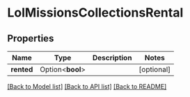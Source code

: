 # LolMissionsCollectionsRental

## Properties

Name | Type | Description | Notes
------------ | ------------- | ------------- | -------------
**rented** | Option<**bool**> |  | [optional]

[[Back to Model list]](../README.md#documentation-for-models) [[Back to API list]](../README.md#documentation-for-api-endpoints) [[Back to README]](../README.md)


